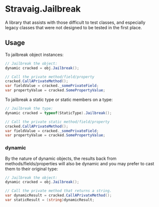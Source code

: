 # Stravaig.Jailbreak

A library that assists with those difficult to test classes, and especially legacy classes that were not designed to be tested in the first place.

## Usage

To jailbreak object instances:

```csharp
// Jailbreak the object:
dynamic cracked = obj.Jailbreak();

// Call the private method/field/property
cracked.CallAPrivateMethod();
var fieldValue = cracked._somePrivateField;
var propertyValue = cracked.SomePropertyValue;
```

To jailbreak a static type or static members on a type:

```csharp
// Jailbreak the type:
dynamic cracked = typeof(StaticType).Jailbreak();

// Call the private static method/field/property
cracked.CallAPrivateMethod();
var fieldValue = cracked._somePrivateField;
var propertyValue = cracked.SomePropertyValue;
```

### dynamic

By the nature of dynamic objects, the results back from methods/fields/properties will also be dynamic and you may prefer to cast them to their original type:

```csharp
// Jailbreak the object:
dynamic cracked = obj.Jailbreak();

// Call the private method that returns a string.
var dynamicResult = cracked.CallAPrivateMethod();
var staticResult = (string)dynamicResult;
```